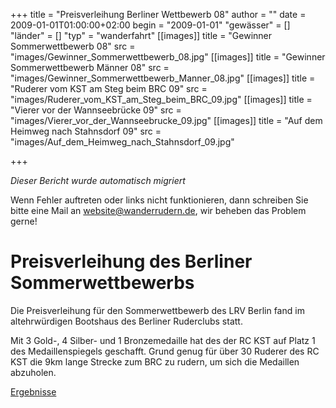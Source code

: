 +++
title = "Preisverleihung Berliner Wettbewerb 08"
author = ""
date = 2009-01-01T01:00:00+02:00
begin = "2009-01-01"
"gewässer" = []
"länder" = []
"typ" = "wanderfahrt"
[[images]]
title = "Gewinner Sommerwettbewerb 08"
src = "images/Gewinner_Sommerwettbewerb_08.jpg"
[[images]]
title = "Gewinner Sommerwettbewerb Männer 08"
src = "images/Gewinner_Sommerwettbewerb_Manner_08.jpg"
[[images]]
title = "Ruderer vom KST am Steg beim BRC 09"
src = "images/Ruderer_vom_KST_am_Steg_beim_BRC_09.jpg"
[[images]]
title = "Vierer vor der Wannseebrücke 09"
src = "images/Vierer_vor_der_Wannseebrucke_09.jpg"
[[images]]
title = "Auf dem Heimweg nach Stahnsdorf 09"
src = "images/Auf_dem_Heimweg_nach_Stahnsdorf_09.jpg"

+++


*Dieser Bericht wurde automatisch migriert*

Wenn Fehler auftreten oder links nicht funktionieren, dann schreiben Sie bitte eine Mail an website@wanderrudern.de, wir beheben das Problem gerne!



# Preisverleihung des Berliner Sommerwettbewerbs


Die Preisverleihung für den Sommerwettbewerb des LRV Berlin fand im altehrwürdigen Bootshaus des Berliner Ruderclubs statt.

Mit 3 Gold-, 4 Silber- und 1 Bronzemedaille hat des der RC KST auf Platz 1 des Medaillenspiegels geschafft. Grund genug für über 30 Ruderer des RC KST die 9km lange Strecke zum BRC zu rudern, um sich die Medaillen abzuholen.

[Ergebnisse](/berichte/2008/sommerwettbewerb_2008)